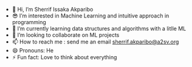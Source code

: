 - 👋 Hi, I’m Sherrif Issaka Akparibo
- 😎 I’m interested in Machine Learning and intuitive approach in programming
- 🌱 I’m currently learning data structures and algorithms with a litlle ML
- 💞️ I’m looking to collaborate on ML projects
- 📫 How to reach me : send me an email sherrif.akparibo@a2sv.org
- 😄 Pronouns: He
- ⚡ Fun fact: Love to think about everything 

<!---
sheryffink/sheryffink is a ✨ special ✨ repository because its `README.md` (this file) appears on your GitHub profile.
You can click the Preview link to take a look at your changes.
--->
